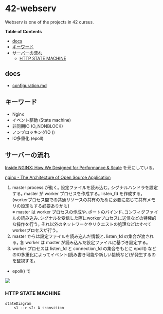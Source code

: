 # 42-webserv

Webserv is one of the projects in 42 cursus.

<!-- START doctoc generated TOC please keep comment here to allow auto update -->
<!-- DON'T EDIT THIS SECTION, INSTEAD RE-RUN doctoc TO UPDATE -->
**Table of Contents**

- [docs](#docs)
- [キーワード](#%E3%82%AD%E3%83%BC%E3%83%AF%E3%83%BC%E3%83%89)
- [サーバーの流れ](#%E3%82%B5%E3%83%BC%E3%83%90%E3%83%BC%E3%81%AE%E6%B5%81%E3%82%8C)
  - [HTTP STATE MACHINE](#http-state-machine)

<!-- END doctoc generated TOC please keep comment here to allow auto update -->

## docs

- [configuration.md](docs/configuration.md)

## キーワード

- Nginx
- イベント駆動 (State machine)
- 非同期IO (O_NONBLOCK)
- ノンブロッキングIO ()
- IO多重化 (epoll)

## サーバーの流れ

[Inside NGINX: How We Designed for Performance & Scale](https://www.nginx.com/blog/inside-nginx-how-we-designed-for-performance-scale/) を元にしている｡

[nginx - The Architecture of Open Source Application](https://www.aosabook.org/en/nginx.html)

1. master process が動く｡ 設定ファイルを読み込む｡ シグナルハンドラを設定する｡ master が worker プロセスを作成する｡ listen_fd を作成する｡ (workerプロセス間での共通リソースの共有のために必要に応じて共有メモリの設定もする必要ありかも)
    <br>※ master は worker プロセスの作成や､ポートのバインド､コンフィグファイルの読み込み､シグナルを受信した際にworkerプロセスに送信などの特権的な操作を行う｡ それ以外のネットワークやリクエストの処理などはすべてworkerプロセスが行う｡
1. master からは設定ファイルを読み込んだ情報と､listen_fd の集合が渡される｡ 各 worker は master が読み込んだ設定ファイルに基づき設定する｡
1. worker プロセスは listen_fd と connection_fd の集合をもとに epoll() などのIO多重化によってイベント(読み書き可能や新しい接続など)が発生するのを監視する｡
  - epoll() で

![](https://www.nginx.com/wp-content/uploads/2015/06/infographic-Inside-NGINX_nonblocking.png)

### HTTP STATE MACHINE

```mermaid
stateDiagram
    s1 --> s2: A transition
```
